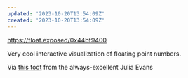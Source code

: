 ```yaml
---
updated: '2023-10-20T13:54:09Z'
created: '2023-10-20T13:54:09Z'
---
```

https://float.exposed/0x44bf9400

Very cool interactive visualization of floating point numbers.

Via [this toot](https://social.jvns.ca/@b0rk/110101557262508115) from the always-excellent Julia Evans